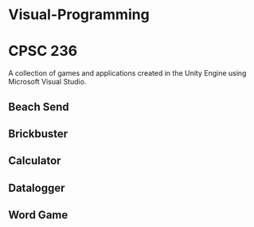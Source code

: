 # Visual-Programming
# CPSC 236

A collection of games and applications created in the Unity Engine using Microsoft Visual Studio.

## Beach Send

## Brickbuster

## Calculator

## Datalogger

## Word Game
